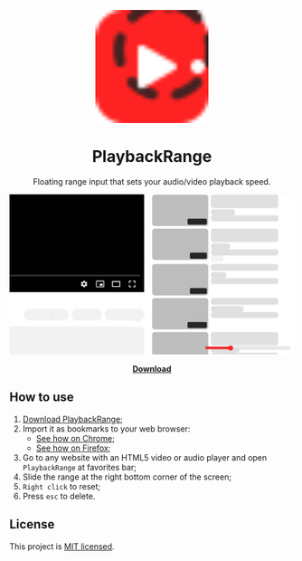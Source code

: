 <p align="center">
  <img src="src/PlaybackRange/favicon.svg" width="200" alt="PlaybackRange logo">
</p>

<h1 align="center">PlaybackRange</h1>
<p align="center">
    Floating range input that sets your audio/video playback speed.
</p>

<p align="center">
  <img src="assets/image/screenshot.jpg" alt="Screenshot">
</p>

<p align="center">
    <a href="https://github.com/FelixLuciano/PlaybackRange/releases/download/v1.0.0-rc2/PlaybackRange.html"><strong>Download</strong></a>
</p>

## How to use

1. [Download PlaybackRange](https://github.com/FelixLuciano/PlaybackRange/releases/download/lastest/PlaybackRange.html);
2. Import it as bookmarks to your web browser:
    - [See how on Chrome](https://support.google.com/chrome/answer/96816?hl=en);
    - [See how on Firefox](https://support.mozilla.org/en-US/kb/import-bookmarks-html-file);
3. Go to any website with an HTML5 video or audio player and open `PlaybackRange` at favorites bar;
4. Slide the range at the right bottom corner of the screen;
7. `Right click` to reset;
7. Press `esc` to delete.


## License
This project is [MIT licensed](https://github.com/FelixLuciano/PlaybackRange/blob/main/LICENSE).
